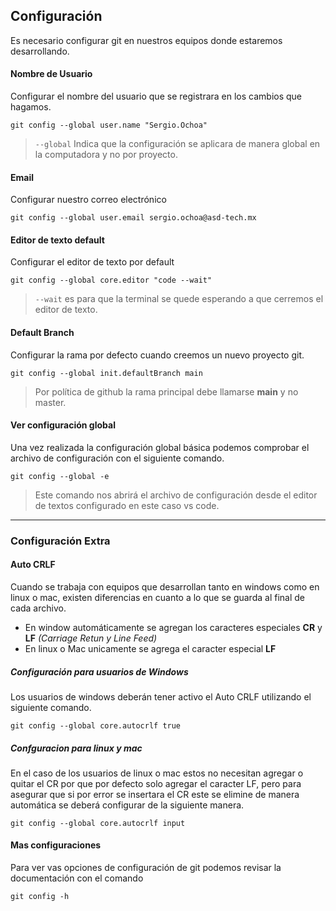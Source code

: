 ## Configuración

Es necesario configurar git en nuestros equipos donde estaremos desarrollando.

#### Nombre de Usuario

Configurar el nombre del usuario que se registrara en los cambios que hagamos.

`
git config --global user.name "Sergio.Ochoa"
`

>`--global` Indica que la configuración se aplicara de manera global en la computadora y no por proyecto.

#### Email

Configurar nuestro correo electrónico

`
git config --global user.email sergio.ochoa@asd-tech.mx
`

#### Editor de texto default

Configurar el editor de texto por default

`
git config --global core.editor "code --wait"
`

> `--wait` es para que la terminal se quede esperando a que cerremos el editor de texto.

#### Default Branch

Configurar la rama por defecto cuando creemos un nuevo proyecto git.

`
git config --global init.defaultBranch main
`
> Por política de github la rama principal debe llamarse **main** y no master.

#### Ver configuración global
Una vez realizada la configuración global básica podemos comprobar el archivo de configuración con el siguiente comando.

`
git config --global -e
`

> Este comando nos abrirá el archivo de configuración desde el editor de textos configurado en este caso vs code.

---
### Configuración Extra 

#### Auto CRLF

Cuando se trabaja con equipos que desarrollan tanto en windows como en linux o mac, existen diferencias en cuanto a lo que se guarda al final de cada archivo.
* En window automáticamente se agregan los caracteres especiales **CR** y **LF** _(Carriage Retun y Line Feed)_
* En linux o Mac unicamente se agrega el caracter especial **LF**

##### Configuración para usuarios de Windows

Los usuarios de windows deberán tener activo el Auto CRLF utilizando el siguiente comando.

`
git config --global core.autocrlf true
`

##### Confguracion para linux y mac

En el caso de los usuarios de linux o mac estos no necesitan agregar o quitar el CR por que por defecto solo agregar el caracter LF, pero para asegurar que si por error se insertara el CR este se elimine de manera automática se deberá configurar de la siguiente manera.

`
git config --global core.autocrlf input
`

#### Mas configuraciones

Para ver vas opciones de configuración de git podemos revisar la documentación con el comando

`
git config -h
`




